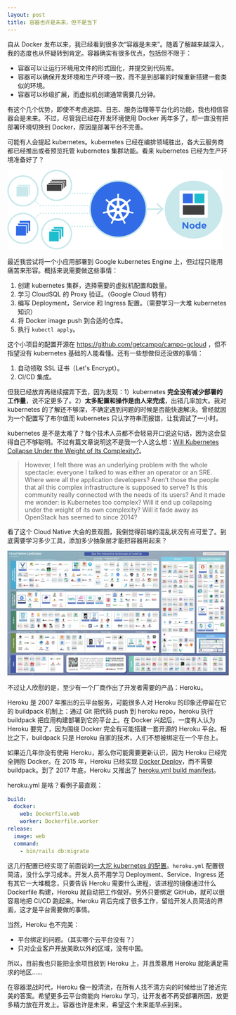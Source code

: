 ```yaml
---
layout: post
title: 容器也许是未来，但不是当下
---
```


自从 Docker 发布以来，我已经看到很多次“容器是未来”。随着了解越来越深入，我的态度也从怀疑转到肯定。容器确实有很多优点，包括但不限于：

- 容器可以让运行环境用文件的形式固化，并提交到代码库。
- 容器可以确保开发环境和生产环境一致，而不是到部署的时候重新搭建一套类似的环境。
- 容器可以秒级扩展，而虚拟机创建通常需要几分钟。

有这个几个优势，即使不考虑追踪、日志、服务治理等平台化的功能，我也相信容器会是未来。不过，尽管我已经在开发环境使用 Docker 两年多了，却一直没有把部署环境切换到 Docker，原因是部署平台不完善。

可能有人会提起 kubernetes。kubernetes 已经在编排领域胜出，各大云服务商都已经推出或者预览托管 kubernetes 集群功能。看来 kubernetes 已经为生产环境准备好了？

![](/images/posts/2018-07-08-container-may-be-the-future-but-not-the-present/flower.png)

最近我尝试将一个小应用部署到 Google kubernetes Engine 上，但过程只能用痛苦来形容。概括来说需要做这些事情：

1. 创建 kubernetes 集群，选择需要的虚拟机配置和数量。
2. 学习 CloudSQL 的 Proxy 验证。（Google Cloud 特有）
3. 编写 Deployment，Service 和 Ingress 配置。（需要学习一大堆 kubernetes 知识）
4. 将 Docker image push 到合适的仓库。
5. 执行 `kubectl apply`。

这个小项目的配置开源在 https://github.com/getcampo/campo-gcloud ，但不指望没有 kubernetes 基础的人能看懂。还有一些想做但还没做的事情：

1. 自动领取 SSL 证书（Let's Encrypt）。
2. CI/CD 集成。

但我已经放弃再继续摆弄下去，因为发现：1）kubernetes **完全没有减少部署的工作量**，说不定更多了。2）**太多配置和操作是由人来完成**，出错几率加大。我对 kubernetes 的了解还不够深，不确定遇到问题的时候是否能快速解决。曾经就因为一个配置写了布尔值而 kubernetes 只认字符串而报错，让我调试了一小时。

kubernetes 是不是太难了？每个技术人员都不会轻易开口说这句话，因为这会显得自己不够聪明。不过有篇文章说明这不是我一个人这么想：[Will Kubernetes Collapse Under the Weight of Its Complexity?](https://www.influxdata.com/blog/will-kubernetes-collapse-under-the-weight-of-its-complexity/)。

> However, I felt there was an underlying problem with the whole spectacle: everyone I talked to was either an operator or an SRE. Where were all the application developers? Aren’t those the people that all this complex infrastructure is supposed to serve? Is this community really connected with the needs of its users? And it made me wonder: is Kubernetes too complex? Will it end up collapsing under the weight of its own complexity? Will it fade away as OpenStack has seemed to since 2014?

看了这个 Cloud Native 大会的景观图，我倒觉得前端的混乱状况有点可爱了。到底需要学习多少工具，添加多少抽象层才能把容器用起来？

![](/images/posts/2018-07-08-container-may-be-the-future-but-not-the-present/cloud-native-landscape.png)

不过让人欣慰的是，至少有一个厂商作出了开发者需要的产品：Heroku。

Heroku 是 2007 年推出的云平台服务，可能很多人对 Heroku 的印象还停留在它的 buildpack 机制上：通过 Git 把代码 push 到 heroku repo，heroku 执行 buildpack 把应用构建部署到它的平台上。在 Docker 兴起后，一度有人认为 Heroku 要完了，因为围绕 Docker 完全有可能搭建一套开源的 Heroku 平台。相比之下，buildpack 只是 Heroku 自家的技术，人们不想被绑定在一个平台上。

如果近几年你没有使用 Heroku，那么你可能需要更新认识，因为 Heroku 已经完全拥抱 Docker。在 2015 年，Heroku 已经实现 [Docker Deploy](https://blog.heroku.com/introducing_heroku_docker_release_build_deploy_heroku_apps_with_docker)，而不需要 buildpack。到了 2017 年底，Heroku 又推出了 [heroku.yml build manifest](https://devcenter.heroku.com/changelog-items/1332)。

heroku.yml 是啥？看例子最直观：

```yaml
build:
  docker:
    web: Dockerfile.web
    worker: Dockerfile.worker
release:
  image: web
  command:
    - bin/rails db:migrate
```

这几行配置已经实现了前面说的[一大坨 kubernetes 的配置](https://github.com/getcampo/campo-gcloud)。`heroku.yml` 配置很简洁，没什么学习成本。开发人员不用学习 Deployment、Service、Ingress 还有其它一大堆概念，只要告诉 Heroku 需要什么进程，该进程的镜像通过什么 Dockerfile 构建，Heroku 就自动把工作做好。另外只要绑定 GitHub，就可以很容易地把 CI/CD 跑起来。Heroku 背后完成了很多工作，留给开发人员简洁的界面，这才是平台需要做的事情。

当然，Heroku 也不完美：

- 平台绑定的问题。（其实哪个云平台没有？）
- 只对企业客户开放美欧以外的区域，没有中国。

所以，目前我也只能把业余项目放到 Heroku 上，并且羡慕用 Heroku 就能满足需求的地区……

在容器混战时代，Heroku 像一股清流，在所有人找不清方向的时候给出了接近完美的答案。希望更多云平台商能向 Heroku 学习，让开发者不再受部署所困，放更多精力放在开发上。容器也许是未来，希望这个未来能早点到来。
